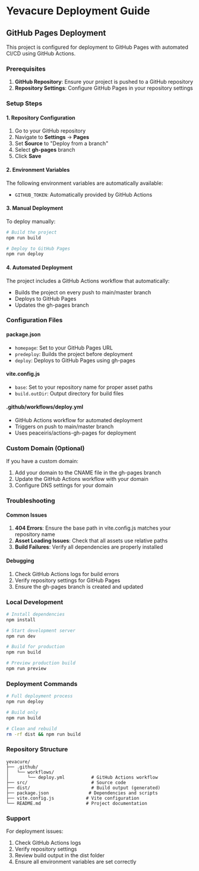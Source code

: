 # Yevacure Deployment Guide

## GitHub Pages Deployment

This project is configured for deployment to GitHub Pages with automated CI/CD using GitHub Actions.

### Prerequisites

1. **GitHub Repository**: Ensure your project is pushed to a GitHub repository
2. **Repository Settings**: Configure GitHub Pages in your repository settings

### Setup Steps

#### 1. Repository Configuration

1. Go to your GitHub repository
2. Navigate to **Settings** → **Pages**
3. Set **Source** to "Deploy from a branch"
4. Select **gh-pages** branch
5. Click **Save**

#### 2. Environment Variables

The following environment variables are automatically available:
- `GITHUB_TOKEN`: Automatically provided by GitHub Actions

#### 3. Manual Deployment

To deploy manually:

```bash
# Build the project
npm run build

# Deploy to GitHub Pages
npm run deploy
```

#### 4. Automated Deployment

The project includes a GitHub Actions workflow that automatically:
- Builds the project on every push to main/master branch
- Deploys to GitHub Pages
- Updates the gh-pages branch

### Configuration Files

#### package.json
- `homepage`: Set to your GitHub Pages URL
- `predeploy`: Builds the project before deployment
- `deploy`: Deploys to GitHub Pages using gh-pages

#### vite.config.js
- `base`: Set to your repository name for proper asset paths
- `build.outDir`: Output directory for build files

#### .github/workflows/deploy.yml
- GitHub Actions workflow for automated deployment
- Triggers on push to main/master branch
- Uses peaceiris/actions-gh-pages for deployment

### Custom Domain (Optional)

If you have a custom domain:

1. Add your domain to the CNAME file in the gh-pages branch
2. Update the GitHub Actions workflow with your domain
3. Configure DNS settings for your domain

### Troubleshooting

#### Common Issues

1. **404 Errors**: Ensure the base path in vite.config.js matches your repository name
2. **Asset Loading Issues**: Check that all assets use relative paths
3. **Build Failures**: Verify all dependencies are properly installed

#### Debugging

1. Check GitHub Actions logs for build errors
2. Verify repository settings for GitHub Pages
3. Ensure the gh-pages branch is created and updated

### Local Development

```bash
# Install dependencies
npm install

# Start development server
npm run dev

# Build for production
npm run build

# Preview production build
npm run preview
```

### Deployment Commands

```bash
# Full deployment process
npm run deploy

# Build only
npm run build

# Clean and rebuild
rm -rf dist && npm run build
```

### Repository Structure

```
yevacure/
├── .github/
│   └── workflows/
│       └── deploy.yml          # GitHub Actions workflow
├── src/                        # Source code
├── dist/                       # Build output (generated)
├── package.json               # Dependencies and scripts
├── vite.config.js            # Vite configuration
└── README.md                 # Project documentation
```

### Support

For deployment issues:
1. Check GitHub Actions logs
2. Verify repository settings
3. Review build output in the dist folder
4. Ensure all environment variables are set correctly
